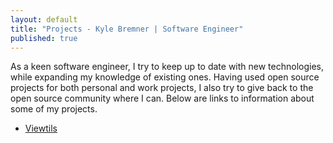 ```yaml
---
layout: default
title: "Projects - Kyle Bremner | Software Engineer"
published: true
---
```


As a keen software engineer, I try to keep up to date with new technologies, while expanding my knowledge of existing ones. Having used open source projects for both personal and work projects, I also try to give back to the open source community where I can. Below are links to information about some of my projects.

* [Viewtils](Viewtils.html)